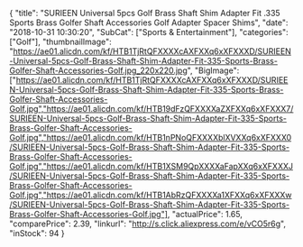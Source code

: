 {
	"title": "SURIEEN Universal 5pcs Golf Brass Shaft Shim Adapter Fit .335 Sports Brass Golfer Shaft Accessories Golf Adapter Spacer Shims",
	"date": "2018-10-31 10:30:20",
	"SubCat": ["Sports & Entertainment"],
	"categories": ["Golf"],
	"thumbnailImage": "https://ae01.alicdn.com/kf/HTB1TjRtQFXXXXcAXFXXq6xXFXXXD/SURIEEN-Universal-5pcs-Golf-Brass-Shaft-Shim-Adapter-Fit-335-Sports-Brass-Golfer-Shaft-Accessories-Golf.jpg_220x220.jpg",
	"BigImage": ["https://ae01.alicdn.com/kf/HTB1TjRtQFXXXXcAXFXXq6xXFXXXD/SURIEEN-Universal-5pcs-Golf-Brass-Shaft-Shim-Adapter-Fit-335-Sports-Brass-Golfer-Shaft-Accessories-Golf.jpg","https://ae01.alicdn.com/kf/HTB19dFzQFXXXXaZXFXXq6xXFXXX7/SURIEEN-Universal-5pcs-Golf-Brass-Shaft-Shim-Adapter-Fit-335-Sports-Brass-Golfer-Shaft-Accessories-Golf.jpg","https://ae01.alicdn.com/kf/HTB1nPNoQFXXXXblXVXXq6xXFXXX0/SURIEEN-Universal-5pcs-Golf-Brass-Shaft-Shim-Adapter-Fit-335-Sports-Brass-Golfer-Shaft-Accessories-Golf.jpg","https://ae01.alicdn.com/kf/HTB1XSM9QpXXXXaFapXXq6xXFXXXJ/SURIEEN-Universal-5pcs-Golf-Brass-Shaft-Shim-Adapter-Fit-335-Sports-Brass-Golfer-Shaft-Accessories-Golf.jpg","https://ae01.alicdn.com/kf/HTB1AbRzQFXXXXa1XFXXq6xXFXXXw/SURIEEN-Universal-5pcs-Golf-Brass-Shaft-Shim-Adapter-Fit-335-Sports-Brass-Golfer-Shaft-Accessories-Golf.jpg"],
	"actualPrice": 1.65,
	"comparePrice": 2.39,
	"linkurl": "http://s.click.aliexpress.com/e/vCO5r6g",
	"inStock": 94
}
